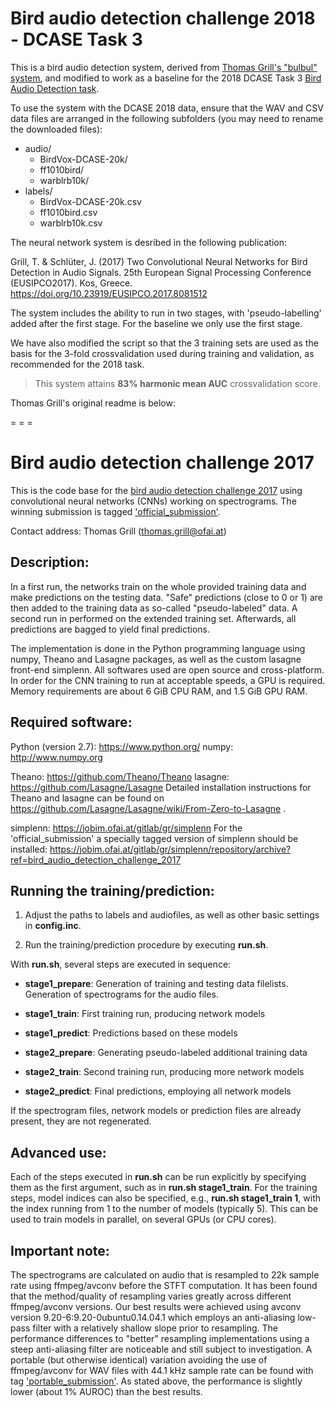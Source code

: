 Bird audio detection challenge 2018 - DCASE Task 3
==================================================

This is a bird audio detection system, derived from [Thomas Grill's "bulbul" system](https://jobim.ofai.at/gitlab/gr/bird_audio_detection_challenge_2017/tree/master), and modified to work as a baseline for the 2018 DCASE Task 3 [Bird Audio Detection task](http://dcase.community/challenge2018/task-bird-audio-detection).

To use the system with the DCASE 2018 data, ensure that the WAV and CSV data files are arranged in the following subfolders (you may need to rename the downloaded files):

* audio/
     * BirdVox-DCASE-20k/
     * ff1010bird/
     * warblrb10k/
* labels/
     * BirdVox-DCASE-20k.csv
     * ff1010bird.csv
     * warblrb10k.csv

The neural network system is desribed in the following publication:

Grill, T. & Schlüter, J. (2017) Two Convolutional Neural Networks for Bird Detection in Audio Signals. 25th European Signal Processing Conference (EUSIPCO2017). Kos, Greece.
  https://doi.org/10.23919/EUSIPCO.2017.8081512

The system includes the ability to run in two stages, with 'pseudo-labelling' added after the first stage. For the baseline we only use the first stage.

We have also modified the script so that the 3 training sets are used as the basis for the 3-fold crossvalidation used during training and validation, as recommended for the 2018 task.

> This system attains **83% harmonic mean AUC** crossvalidation score.

Thomas Grill's original readme is below:

 = = =


Bird audio detection challenge 2017
===================================

This is the code base for the [bird audio detection challenge 2017](http://machine-listening.eecs.qmul.ac.uk/bird-audio-detection-challenge/) using convolutional neural networks (CNNs) working on spectrograms.
The winning submission is tagged ['official_submission'](https://jobim.ofai.at/gitlab/gr/bird_audio_detection_challenge_2017/tree/official_submission).

Contact address: Thomas Grill (thomas.grill@ofai.at)


Description:
------------

In a first run, the networks train on the whole provided training data and make predictions on the testing data. "Safe" predictions (close to 0 or 1) are then added to the training data as so-called "pseudo-labeled" data. A second run in performed on the extended training set. Afterwards, all predictions are bagged to yield final predictions.

The implementation is done in the Python programming language using numpy, Theano and Lasagne packages, as well as the custom lasagne front-end simplenn. All softwares used are open source and cross-platform. In order for the CNN training to run at acceptable speeds, a GPU is required. Memory requirements are about 6 GiB CPU RAM, and 1.5 GiB GPU RAM.


Required software:
------------------

Python (version 2.7): https://www.python.org/
numpy: http://www.numpy.org

Theano: https://github.com/Theano/Theano
lasagne: https://github.com/Lasagne/Lasagne
Detailed installation instructions for Theano and lasagne can be found on https://github.com/Lasagne/Lasagne/wiki/From-Zero-to-Lasagne .

simplenn: https://jobim.ofai.at/gitlab/gr/simplenn
For the 'official_submission' a specially tagged version of simplenn should be installed:
https://jobim.ofai.at/gitlab/gr/simplenn/repository/archive?ref=bird_audio_detection_challenge_2017


Running the training/prediction:
--------------------------------

1. Adjust the paths to labels and audiofiles, as well as other basic settings in **config.inc**.

2. Run the training/prediction procedure by executing **run.sh**.


With **run.sh**, several steps are executed in sequence:

* **stage1_prepare**: Generation of training and testing data filelists. Generation of spectrograms for the audio files.

* **stage1_train**: First training run, producing network models

* **stage1_predict**: Predictions based on these models

* **stage2_prepare**: Generating pseudo-labeled additional training data

* **stage2_train**: Second training run, producing more network models

* **stage2_predict**: Final predictions, employing all network models


If the spectrogram files, network models or prediction files are already present, they are not regenerated.


Advanced use:
-------------

Each of the steps executed in **run.sh** can be run explicitly by specifying them as the first argument, such as in **run.sh stage1_train**.
For the training steps, model indices can also be specified, e.g., **run.sh stage1_train 1**, with the index running from 1 to the number of models (typically 5).
This can be used to train models in parallel, on several GPUs (or CPU cores).


Important note:
---------------

The spectrograms are calculated on audio that is resampled to 22k sample rate using ffmpeg/avconv before the STFT computation. It has been found that the method/quality of resampling varies greatly across different ffmpeg/avconv versions.
Our best results were achieved using avconv version 9.20-6:9.20-0ubuntu0.14.04.1 which employs an anti-aliasing low-pass filter with a relatively shallow slope prior to resampling.
The performance differences to "better" resampling implementations using a steep anti-aliasing filter are noticeable and still subject to investigation.
A portable (but otherwise identical) variation avoiding the use of ffmpeg/avconv for WAV files with 44.1 kHz sample rate can be found with tag ['portable_submission'](https://jobim.ofai.at/gitlab/gr/bird_audio_detection_challenge_2017/tree/portable_submission). As stated above, the performance is slightly lower (about 1% AUROC) than the best results.
